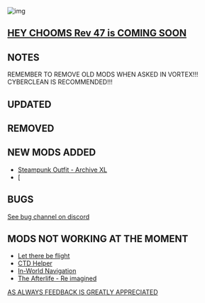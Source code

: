 ![img](https://s11.gifyu.com/images/Cuty-od-Dreams-Logo-YellowUP.png)

[HEY CHOOMS Rev 47 is COMING SOON](https://)
-

NOTES
-

REMEMBER TO REMOVE OLD MODS WHEN ASKED IN VORTEX!!! 
CYBERCLEAN IS RECOMMENDED!!!


UPDATED
-


REMOVED
-


NEW MODS ADDED 
-

- [Steampunk Outfit - Archive XL](https://www.nexusmods.com/cyberpunk2077/mods/9033?tab=description)
- [


BUGS
-

 [See bug channel on discord](https://discord.gg/xZNztPjA2u)
 

MODS NOT WORKING AT THE MOMENT 
-

- [Let there be flight](https://)
- [CTD Helper](https://)
- [In-World Navigation](https://)
- [The Afterlife - Re imagined](https://)

[AS ALWAYS FEEDBACK IS GREATLY APPRECIATED](https://)
